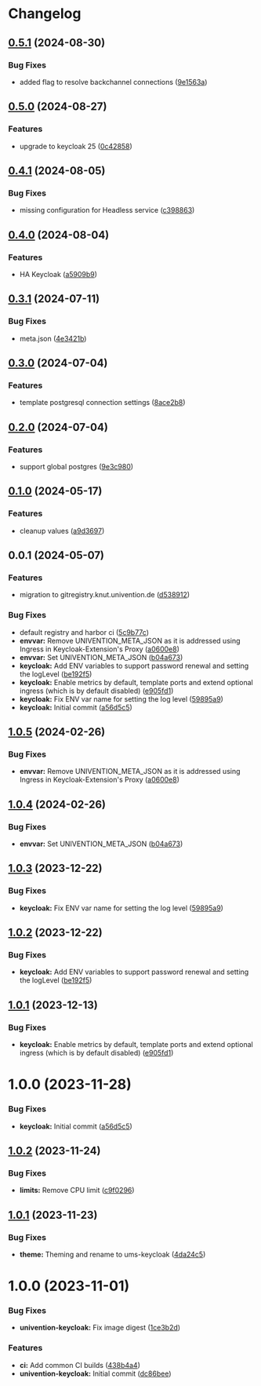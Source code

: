 # Changelog

## [0.5.1](https://git.knut.univention.de/univention/components/keycloak/compare/v0.5.0...v0.5.1) (2024-08-30)


### Bug Fixes

* added flag to resolve backchannel connections ([9e1563a](https://git.knut.univention.de/univention/components/keycloak/commit/9e1563a9926f6bfa169109b484bc4851dd4ddbde))

## [0.5.0](https://git.knut.univention.de/univention/components/keycloak/compare/v0.4.1...v0.5.0) (2024-08-27)


### Features

* upgrade to keycloak 25 ([0c42858](https://git.knut.univention.de/univention/components/keycloak/commit/0c428586531d9869d0d64723a16b0da8d7bc5294))

## [0.4.1](https://git.knut.univention.de/univention/components/keycloak/compare/v0.4.0...v0.4.1) (2024-08-05)


### Bug Fixes

* missing configuration for Headless service ([c398863](https://git.knut.univention.de/univention/components/keycloak/commit/c398863e89c66e32b3a7faed94efae2e64a5bffd))

## [0.4.0](https://git.knut.univention.de/univention/components/keycloak/compare/v0.3.1...v0.4.0) (2024-08-04)


### Features

* HA Keycloak ([a5909b9](https://git.knut.univention.de/univention/components/keycloak/commit/a5909b9c3eedb76aefbea4167a60c3c38e21b33b))

## [0.3.1](https://git.knut.univention.de/univention/components/keycloak/compare/v0.3.0...v0.3.1) (2024-07-11)


### Bug Fixes

* meta.json ([4e3421b](https://git.knut.univention.de/univention/components/keycloak/commit/4e3421b6d4a0d47d49ee6e58651225184c36cef7))

## [0.3.0](https://git.knut.univention.de/univention/components/keycloak/compare/v0.2.0...v0.3.0) (2024-07-04)


### Features

* template postgresql connection settings ([8ace2b8](https://git.knut.univention.de/univention/components/keycloak/commit/8ace2b8d029d48b13143da3c95269585ce47f9af))

## [0.2.0](https://git.knut.univention.de/univention/components/keycloak/compare/v0.1.0...v0.2.0) (2024-07-04)


### Features

* support global postgres ([9e3c980](https://git.knut.univention.de/univention/components/keycloak/commit/9e3c980684168ecc47ce17c3c7137694f7e0512c))

## [0.1.0](https://git.knut.univention.de/univention/components/keycloak/compare/v0.0.1...v0.1.0) (2024-05-17)


### Features

* cleanup values ([a9d3697](https://git.knut.univention.de/univention/components/keycloak/commit/a9d369767e9a9c61e875e7c976fe2ec75d3f85d1))

## 0.0.1 (2024-05-07)


### Features

* migration to gitregistry.knut.univention.de ([d538912](https://git.knut.univention.de/univention/components/keycloak/commit/d53891240710c990823c76541dc4752b47adea51))


### Bug Fixes

* default registry and harbor ci ([5c9b77c](https://git.knut.univention.de/univention/components/keycloak/commit/5c9b77c948ebc32c2ff4c3012e09908ce737b8a7))
* **envvar:** Remove UNIVENTION_META_JSON as it is addressed using Ingress in Keycloak-Extension's Proxy ([a0600e8](https://git.knut.univention.de/univention/components/keycloak/commit/a0600e8e7d10d59d61972ac2229fe7f5abe0e23d))
* **envvar:** Set UNIVENTION_META_JSON ([b04a673](https://git.knut.univention.de/univention/components/keycloak/commit/b04a6735d086f8526ed52a8e554d99966fc5b115))
* **keycloak:** Add ENV variables to support password renewal and setting the logLevel ([be192f5](https://git.knut.univention.de/univention/components/keycloak/commit/be192f5de32bf66d09b723c807efb26f7b3444f7))
* **keycloak:** Enable metrics by default, template ports and extend optional ingress (which is by default disabled) ([e905fd1](https://git.knut.univention.de/univention/components/keycloak/commit/e905fd168dbf0f977159f2f936569a2c86d45ac2))
* **keycloak:** Fix ENV var name for setting the log level ([59895a9](https://git.knut.univention.de/univention/components/keycloak/commit/59895a9c880f238d2c5de7643e3492590d44e5dc))
* **keycloak:** Initial commit ([a56d5c5](https://git.knut.univention.de/univention/components/keycloak/commit/a56d5c59fec5b1d93bad1f28f875dc0ddb9cbfdd))

## [1.0.5](https://gitlab.souvap-univention.de/souvap/tooling/charts/univention-keycloak/compare/v1.0.4...v1.0.5) (2024-02-26)


### Bug Fixes

* **envvar:** Remove UNIVENTION_META_JSON as it is addressed using Ingress in Keycloak-Extension's Proxy ([a0600e8](https://gitlab.souvap-univention.de/souvap/tooling/charts/univention-keycloak/commit/a0600e8e7d10d59d61972ac2229fe7f5abe0e23d))

## [1.0.4](https://gitlab.souvap-univention.de/souvap/tooling/charts/univention-keycloak/compare/v1.0.3...v1.0.4) (2024-02-26)


### Bug Fixes

* **envvar:** Set UNIVENTION_META_JSON ([b04a673](https://gitlab.souvap-univention.de/souvap/tooling/charts/univention-keycloak/commit/b04a6735d086f8526ed52a8e554d99966fc5b115))

## [1.0.3](https://gitlab.souvap-univention.de/souvap/tooling/charts/univention-keycloak/compare/v1.0.2...v1.0.3) (2023-12-22)


### Bug Fixes

* **keycloak:** Fix ENV var name for setting the log level ([59895a9](https://gitlab.souvap-univention.de/souvap/tooling/charts/univention-keycloak/commit/59895a9c880f238d2c5de7643e3492590d44e5dc))

## [1.0.2](https://gitlab.souvap-univention.de/souvap/tooling/charts/univention-keycloak/compare/v1.0.1...v1.0.2) (2023-12-22)


### Bug Fixes

* **keycloak:** Add ENV variables to support password renewal and setting the logLevel ([be192f5](https://gitlab.souvap-univention.de/souvap/tooling/charts/univention-keycloak/commit/be192f5de32bf66d09b723c807efb26f7b3444f7))

## [1.0.1](https://gitlab.souvap-univention.de/souvap/tooling/charts/univention-keycloak/compare/v1.0.0...v1.0.1) (2023-12-13)


### Bug Fixes

* **keycloak:** Enable metrics by default, template ports and extend optional ingress (which is by default disabled) ([e905fd1](https://gitlab.souvap-univention.de/souvap/tooling/charts/univention-keycloak/commit/e905fd168dbf0f977159f2f936569a2c86d45ac2))

# 1.0.0 (2023-11-28)


### Bug Fixes

* **keycloak:** Initial commit ([a56d5c5](https://gitlab.souvap-univention.de/souvap/tooling/charts/univention-keycloak/commit/a56d5c59fec5b1d93bad1f28f875dc0ddb9cbfdd))

## [1.0.2](https://gitlab.souvap-univention.de/souvap/tooling/charts/univention-keycloak/compare/v1.0.1...v1.0.2) (2023-11-24)


### Bug Fixes

* **limits:** Remove CPU limit ([c9f0296](https://gitlab.souvap-univention.de/souvap/tooling/charts/univention-keycloak/commit/c9f0296a3dd7aad04dca1894053e7a5663d6410a))

## [1.0.1](https://gitlab.souvap-univention.de/souvap/tooling/charts/univention-keycloak/compare/v1.0.0...v1.0.1) (2023-11-23)


### Bug Fixes

* **theme:** Theming and rename to ums-keycloak ([4da24c5](https://gitlab.souvap-univention.de/souvap/tooling/charts/univention-keycloak/commit/4da24c566cff5df47f4f4196ce976ac25ee8953d))

# 1.0.0 (2023-11-01)


### Bug Fixes

* **univention-keycloak:** Fix image digest ([1ce3b2d](https://gitlab.souvap-univention.de/souvap/tooling/charts/univention-keycloak/commit/1ce3b2d9ee3035fd95173fd6233da8bf1b6b94c3))


### Features

* **ci:** Add common CI builds ([438b4a4](https://gitlab.souvap-univention.de/souvap/tooling/charts/univention-keycloak/commit/438b4a4c99c362ff0501bf5c79212b27859898c2))
* **univention-keycloak:** Initial commit ([dc86bee](https://gitlab.souvap-univention.de/souvap/tooling/charts/univention-keycloak/commit/dc86beeb6fdd1b1b0dabaa1d4886a392fcbbcfbc))
